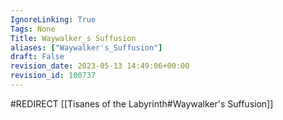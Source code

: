 ```yaml
---
IgnoreLinking: True
Tags: None
Title: Waywalker_s Suffusion
aliases: ["Waywalker's_Suffusion"]
draft: False
revision_date: 2023-05-13 14:49:06+00:00
revision_id: 100737
---
```


#REDIRECT [[Tisanes of the Labyrinth#Waywalker's Suffusion]]